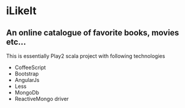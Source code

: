 iLikeIt
=======

An online catalogue of favorite books, movies etc...
--------------

This is essentially Play2 scala project with following technologies
- CoffeeScript
- Bootstrap
- AngularJs
- Less
- MongoDb
- ReactiveMongo driver
